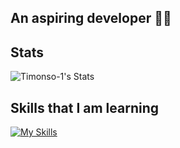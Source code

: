 ## An aspiring developer 👨‍💻

## Stats
![Timonso-1's Stats](https://github-readme-stats.vercel.app/api?username=Timonso-1&theme=vue-dark&show_icons=true&hide_border=true&count_private=true)

## Skills that I am learning
[![My Skills](https://skillicons.dev/icons?i=idea,java,kotlin,github,gradle&perline=5)](https://skillicons.dev)
